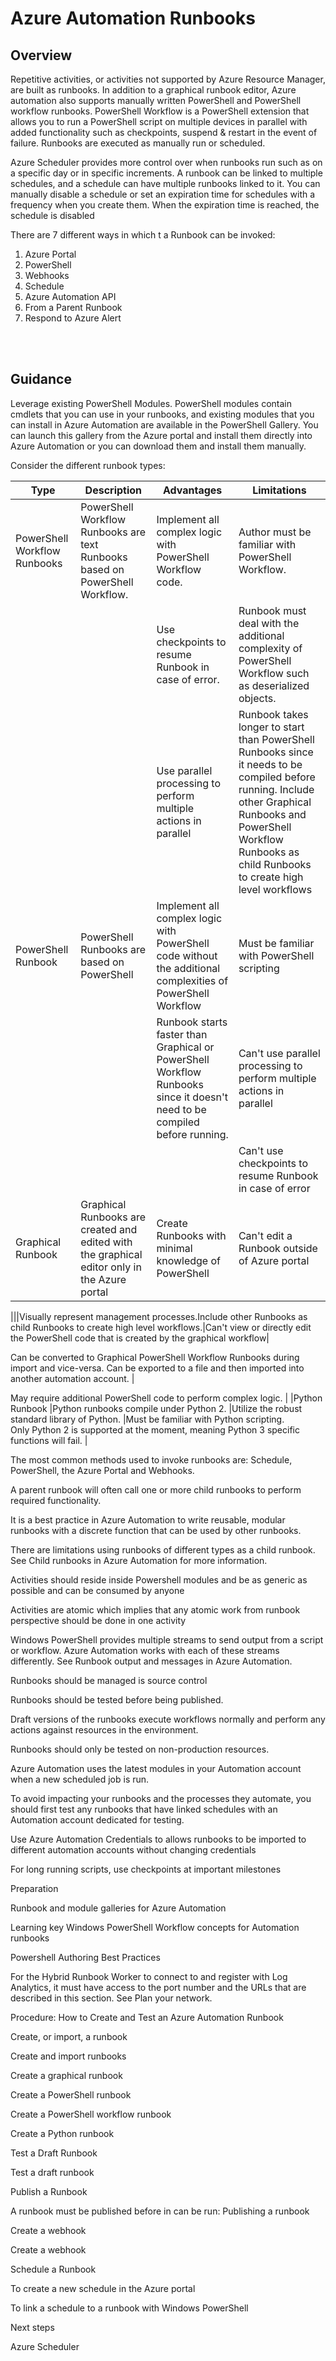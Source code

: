 # Azure Automation Runbooks


## Overview 
Repetitive activities, or activities not supported by Azure Resource Manager,  are built as runbooks.  In addition to a graphical runbook editor, Azure automation also supports manually written PowerShell and PowerShell workflow runbooks. PowerShell Workflow is a PowerShell extension that allows you to run a PowerShell script on multiple devices in parallel with added functionality such as checkpoints, suspend & restart in the event of failure.  Runbooks are executed as  manually run or scheduled. 

Azure Scheduler provides more control over when runbooks run such as on a specific day or in  specific increments. A runbook can be linked to multiple schedules, and a schedule can have multiple runbooks linked to it. You can manually disable a schedule or set an expiration time for schedules with a frequency when you create them. When the expiration time is reached, the schedule is disabled 

There are 7 different ways in which t a Runbook can be invoked: 

1. Azure Portal 
2. PowerShell 
3. Webhooks 
4. Schedule 
5. Azure Automation API 
6. From a Parent Runbook 
7. Respond to Azure Alert 
<br />
<br />


## Guidance 
Leverage existing PowerShell Modules. PowerShell modules contain cmdlets that you can use in your runbooks, and existing modules that you can install in Azure Automation are available in the PowerShell Gallery. You can launch this gallery from the Azure portal and install them directly into Azure Automation or you can download them and install them manually.  

Consider the different runbook types: 

|**Type** | **Description** | **Advantages** |**Limitations** | 
| -------------| -------------| -------------| -------------|
|PowerShell Workflow Runbooks|PowerShell Workflow Runbooks are text Runbooks based on PowerShell Workflow.|Implement all complex logic with PowerShell Workflow code.|Author must be familiar with PowerShell Workflow.
|||Use checkpoints to resume Runbook in case of error.|Runbook must deal with the additional complexity of PowerShell Workflow such as deserialized objects.
|||Use parallel processing to perform multiple actions in parallel|Runbook takes longer to start than PowerShell Runbooks since it needs to be compiled before running. Include other Graphical Runbooks and PowerShell Workflow Runbooks as child Runbooks to create high level workflows
|PowerShell Runbook |PowerShell Runbooks are based on PowerShell|Implement all complex logic with PowerShell code without the additional complexities of PowerShell Workflow|Must be familiar with PowerShell scripting|
|||Runbook starts faster than Graphical or PowerShell Workflow Runbooks since it doesn't need to be compiled before running. |Can't use parallel processing to perform multiple actions in parallel|
||||Can't use checkpoints to resume Runbook in case of error|
|Graphical Runbook|Graphical Runbooks are created and edited with the graphical editor only in the Azure portal|Create Runbooks with minimal knowledge of PowerShell|Can't edit a Runbook outside of Azure portal| 

|||Visually represent management processes.Include other Runbooks as child Runbooks to create high level workflows.|Can't view or directly edit the PowerShell code that is created by the graphical workflow|  
  
Can be converted to Graphical PowerShell Workflow Runbooks during import and vice-versa. Can be exported to a file and then imported into another automation account. |  
  
May require additional PowerShell code to perform complex logic. |
|Python Runbook |Python runbooks compile under Python 2. |Utilize the robust standard library of Python. |Must be familiar with Python scripting.  
Only Python 2 is supported at the moment, meaning Python 3 specific functions will fail. |
 


 

The most common methods used to invoke runbooks are:  Schedule, PowerShell, the Azure Portal and Webhooks. 


A parent runbook will often call one or more child runbooks to perform required functionality.  

It is a best practice in Azure Automation to write reusable, modular runbooks with a discrete function that can be used by other runbooks. 


There are limitations using runbooks of different types as a child runbook. See Child runbooks in Azure Automation for more information. 




 

Activities should reside inside Powershell modules and be as generic as possible and can be consumed by anyone  


Activities are atomic which implies that any atomic work from runbook perspective should be done in one activity  


Windows PowerShell provides multiple streams to send output from a script or workflow. Azure Automation works with each of these streams differently. See Runbook output and messages in Azure Automation. 


Runbooks should be managed is source control 


Runbooks should be tested before being published.  

Draft versions of  the runbooks execute workflows normally and perform any actions against resources in the environment. 


Runbooks should only be tested on non-production resources. 


Azure Automation uses the latest modules in your Automation account when a new scheduled job is run.  


To avoid impacting your runbooks and the processes they automate, you should first test any runbooks that have linked schedules with an Automation account dedicated for testing.  



Use Azure Automation Credentials to allows runbooks to be imported to different automation accounts without changing credentials 


For long running scripts, use checkpoints at important milestones 



 


 


 


Preparation 


  

Runbook and module galleries for Azure Automation 


Learning key Windows PowerShell Workflow concepts for Automation runbooks 


Powershell Authoring Best Practices 



 


For the Hybrid Runbook Worker to connect to and register with Log Analytics, it must have access to the port number and the URLs that are described in this section. See Plan your network. 


 


 


 


Procedure:  How to Create and Test an Azure Automation Runbook 


 

Create, or import, a runbook 

Create and import runbooks  


Create a graphical runbook  


Create a PowerShell runbook  


Create a PowerShell workflow runbook  


Create a Python runbook 



 


Test a Draft Runbook 

Test a draft runbook 



 


Publish a Runbook 

A runbook must be published before in can be run: Publishing a runbook 



 


Create a webhook 

Create a webhook 



 


Schedule a Runbook 

To create a new schedule in the Azure portal 


To link a schedule to a runbook with Windows PowerShell 




 


 


Next steps 

Azure Scheduler 



 
